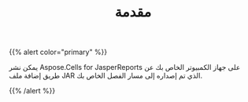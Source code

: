 ﻿---
title: مقدمة
type: docs
weight: 10
url: /ar/jasperreports/introduction/
---
{{% alert color="primary" %}} 

 يمكن نشر Aspose.Cells for JasperReports على جهاز الكمبيوتر الخاص بك عن طريق إضافة ملف JAR الذي تم إصداره إلى مسار الفصل الخاص بك.

{{% /alert %}}
